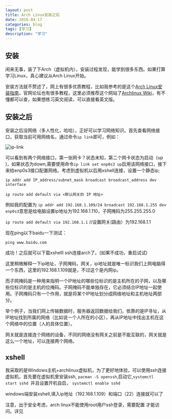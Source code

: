 ```yaml
---
layout: post
title: Arch Linux安装之后
date: 2016-04-17
categories: blog
tags: [学习]
description: "学习"
---
```


## 安装

闲来无事，装了下Arch（虚拟机内），安装过程发现，能学到很多东西。如果打算学习Linux，真心建议从Arch Linux开始。

安装方法就不赘述了，网上有很多优质教程，比如我参考的是这个[Arch Linux安装指南](http://www.jianshu.com/p/19e5b0233703)，官网论坛也有很多教程，这里必须推荐这个网站了[Archlinux Wiki](https://wiki.archlinux.org/index.php/General_recommendations_(%E7%AE%80%E4%BD%93%E4%B8%AD%E6%96%87))，有不懂都可以查，如果想练习英文阅读，可以直接看英文版。

## 安装之后

安装之后没网络（多人性化，哈哈），正好可以学习网络知识。首先查看网络接口，获取当前可用网络名，通过命令`ip link`即可，例如：

![ip-link](http://7xsx6z.com2.z0.glb.clouddn.com/ip-link.png)

可以看到有两个网络接口，第一张网卡？状态未知，第二个网卡状态为启动（up
)，如果状态为down,需要使用命令`ip link set enp0s3 up`启用该网络接口，接下来给enp0s3接口配置网络。考虑到虚拟机以后用xshell连接，设置一个静态ip;
```
ip addr add IP_address/subnet_mask broadcast broadcast_address dev interface

ip route add default via <默认网关的 IP 地址>

```
 例如我的配置为
`ip addr add 192.168.1.109/24 broadcast 192.168.1.255 dev enp0s3`意思是给电脑设置ip地址为192.168.1.110，子网掩码为255.255.255.0

`ip route add default via 192.168.1.1`  //设置网关(路由）为192.168.1.1

现在ping以下baidu一下测试：

`ping www.baidu.com`

成功！之后就可以下载xshelll ssh连接arch了。(如果不成功，重启试试)

这里稍微解释一下ip地址，子网掩码，网关，ip地址就是唯一标识我们上网电脑得一个东西，这里的192.168.1.109就是，不过这个是内网ip。

而子网掩码是一种用来指明一个IP地址的哪些位标识的是主机所在的子网，以及哪些位标识的是主机的位掩码。子网掩码不能单独存在，它必须结合IP地址一起使用。子网掩码只有一个作用，就是将某个IP地址划分成网络地址和主机地址两部分。

举个例子，当我们网上传输数据时，服务器返回数据给我们，依靠的是IP寻址，从IP地址找到所属的网络（比如说一个人所在的小区），再从IP地址中找出主机在这个网络中的位置（人的具体位置）。

网关就是连接连个网络的设备，不同的网络没有网关之前是不能互联的，网关就是这么一个地址，可以连接两个网络。

## xshell

我采取的是Windows主机+archlinux虚拟机，为了更好地体验，可以使用ssh连接虚拟机，首先要在虚拟机里安装ssh, `pacman -S openssh`,启动它,`systemctl start sshd `并且设置开机自启， `systemctl enable sshd`

windows端安装xshell,填入ip地址（192.168.1.109）和端口（22）连接就可以了

注意，出于安全考虑，arch linux不能使用root用户ssh登录，需要配置 才能访问。详见[](https://wiki.archlinux.org/index.php/Secure_Shell_(%E7%AE%80%E4%BD%93%E4%B8%AD%E6%96%87))

